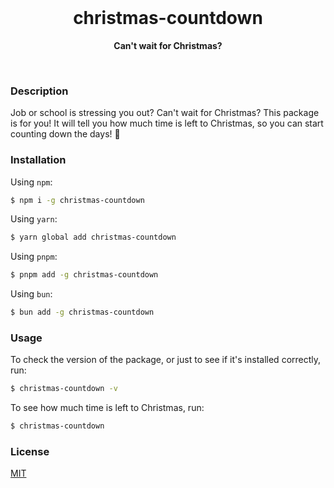 <div align='center'>

<br>

# **christmas-countdown**

**Can't wait for Christmas?**

<br>

</div>

### Description

Job or school is stressing you out? Can't wait for Christmas? This package is for you! It will tell you how much time is left to Christmas, so you can start counting down the days! 🎄

### Installation

Using `npm`:

```sh
$ npm i -g christmas-countdown
```

Using `yarn`:

```sh
$ yarn global add christmas-countdown
```

Using `pnpm`:

```sh
$ pnpm add -g christmas-countdown
```

Using `bun`:

```sh
$ bun add -g christmas-countdown
```

### Usage

To check the version of the package, or just to see if it's installed correctly, run:

```sh
$ christmas-countdown -v
```

To see how much time is left to Christmas, run:

```sh
$ christmas-countdown
```

### License

[MIT](https://github.com/alessandrofoglia07/nodejs-geolocation/blob/main/LICENSE)